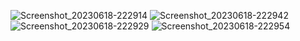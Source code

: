 
![Screenshot_20230618-222914](https://github.com/Mahibulhassan/Ostad-Online-Learning/assets/47428111/0fa53db1-19e6-4bc3-ac29-ec0cd679d2c1)
![Screenshot_20230618-222942](https://github.com/Mahibulhassan/Ostad-Online-Learning/assets/47428111/e2999156-bdbf-464a-9f73-a8ce0cca3c00)
![Screenshot_20230618-222929](https://github.com/Mahibulhassan/Ostad-Online-Learning/assets/47428111/f24a2824-f999-4a24-8ce4-61bf4da061d4)
![Screenshot_20230618-222954](https://github.com/Mahibulhassan/Ostad-Online-Learning/assets/47428111/82efe3e7-d7e3-4060-b20b-1a271ee414a6)

